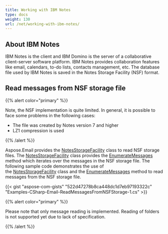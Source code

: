 ```yaml
---
title: Working with IBM Notes
type: docs
weight: 130
url: /net/working-with-ibm-notes/
---
```



## **About IBM Notes**
IBM Notes is the client and IBM Domino is the server of a collaborative client-server software platform. IBM Notes provides collaboration features like email, calendars, to-do lists, contacts management, etc. The database file used by IBM Notes is saved in the Notes Storage Facility (NSF) format.
## **Read messages from NSF storage file**

{{% alert color="primary" %}} 

Note, the NSF implementation is quite limited.
In general, it is possible to face some problems in the following cases:
 - The file was created by Notes version 7 and higher
 - LZ1 compression is used

{{% /alert %}}

Aspose.Email provides the [NotesStorageFacility](https://apireference.aspose.com/email/net/aspose.email.storage.nsf/notesstoragefacility) class to read NSF storage files. The [NotesStorageFacility](https://apireference.aspose.com/email/net/aspose.email.storage.nsf/notesstoragefacility) class provides the [EnumerateMessages](https://apireference.aspose.com/email/net/aspose.email.storage.nsf/notesstoragefacility/methods/enumeratemessages) method which iterates over the messages in the NSF storage file. The following sample code demonstrates the use of the [NotesStorageFacility](https://apireference.aspose.com/email/net/aspose.email.storage.nsf/notesstoragefacility) class and the [EnumerateMessages](https://apireference.aspose.com/email/net/aspose.email.storage.nsf/notesstoragefacility/methods/enumeratemessages) method to read messages from the NSF storage file. 



{{< gist "aspose-com-gists" "522d47278b8ca448dc1d7eb97193322c" "Examples-CSharp-Email-ReadMessagesFromNSFStorage-1.cs" >}}

{{% alert color="primary" %}} 

Please note that only message reading is implemented. Reading of folders is not supported yet due to lack of specification.

{{% /alert %}}
